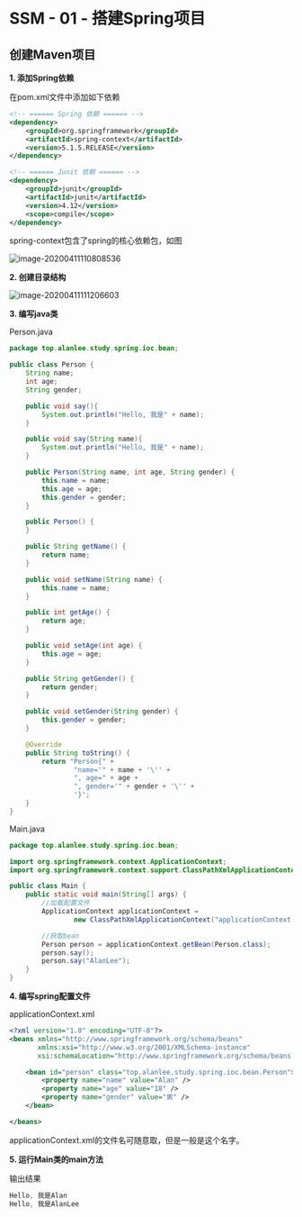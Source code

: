 # SSM - 01 - 搭建Spring项目

## 创建Maven项目

**1. 添加Spring依赖**

在pom.xml文件中添加如下依赖

```xml
<!-- ====== Spring 依赖 ====== -->
<dependency>
    <groupId>org.springframework</groupId>
    <artifactId>spring-context</artifactId>
    <version>5.1.5.RELEASE</version>
</dependency>

<!-- ====== Junit 依赖 ====== -->
<dependency>
    <groupId>junit</groupId>
    <artifactId>junit</artifactId>
    <version>4.12</version>
    <scope>compile</scope>
</dependency>
```

spring-context包含了spring的核心依赖包，如图

![image-20200411110808536](E:/%E6%88%91%E7%9A%84%E5%9D%9A%E6%9E%9C%E4%BA%91/OneDrive/%E5%AD%A6%E4%B9%A0/%E7%AC%94%E8%AE%B0/%E5%9B%BE%E7%89%87/note_images/image-20200411110808536.png)

**2. 创建目录结构**

![image-20200411111206603](E:/%E6%88%91%E7%9A%84%E5%9D%9A%E6%9E%9C%E4%BA%91/OneDrive/%E5%AD%A6%E4%B9%A0/%E7%AC%94%E8%AE%B0/%E5%9B%BE%E7%89%87/note_images/image-20200411111206603.png)

**3. 编写java类**

Person.java

```java
package top.alanlee.study.spring.ioc.bean;

public class Person {
    String name;
    int age;
    String gender;

    public void say(){
        System.out.println("Hello, 我是" + name);
    }

    public void say(String name){
        System.out.println("Hello, 我是" + name);
    }

    public Person(String name, int age, String gender) {
        this.name = name;
        this.age = age;
        this.gender = gender;
    }

    public Person() {
    }

    public String getName() {
        return name;
    }

    public void setName(String name) {
        this.name = name;
    }

    public int getAge() {
        return age;
    }

    public void setAge(int age) {
        this.age = age;
    }

    public String getGender() {
        return gender;
    }

    public void setGender(String gender) {
        this.gender = gender;
    }

    @Override
    public String toString() {
        return "Person{" +
                "name='" + name + '\'' +
                ", age=" + age +
                ", gender='" + gender + '\'' +
                '}';
    }
}

```



Main.java

```java
package top.alanlee.study.spring.ioc.bean;

import org.springframework.context.ApplicationContext;
import org.springframework.context.support.ClassPathXmlApplicationContext;

public class Main {
    public static void main(String[] args) {
        //加载配置文件
        ApplicationContext applicationContext =
                new ClassPathXmlApplicationContext("applicationContext.xml");

        //获取bean
        Person person = applicationContext.getBean(Person.class);
        person.say();
        person.say("AlanLee");
    }
}

```



**4. 编写spring配置文件**

applicationContext.xml

```xml
<?xml version="1.0" encoding="UTF-8"?>
<beans xmlns="http://www.springframework.org/schema/beans"
       xmlns:xsi="http://www.w3.org/2001/XMLSchema-instance"
       xsi:schemaLocation="http://www.springframework.org/schema/beans http://www.springframework.org/schema/beans/spring-beans.xsd">

    <bean id="person" class="top.alanlee.study.spring.ioc.bean.Person">
        <property name="name" value="Alan" />
        <property name="age" value="18" />
        <property name="gender" value="男" />
    </bean>

</beans>
```

applicationContext.xml的文件名可随意取，但是一般是这个名字。



**5. 运行Main类的main方法**

输出结果

```java
Hello, 我是Alan
Hello, 我是AlanLee
```

